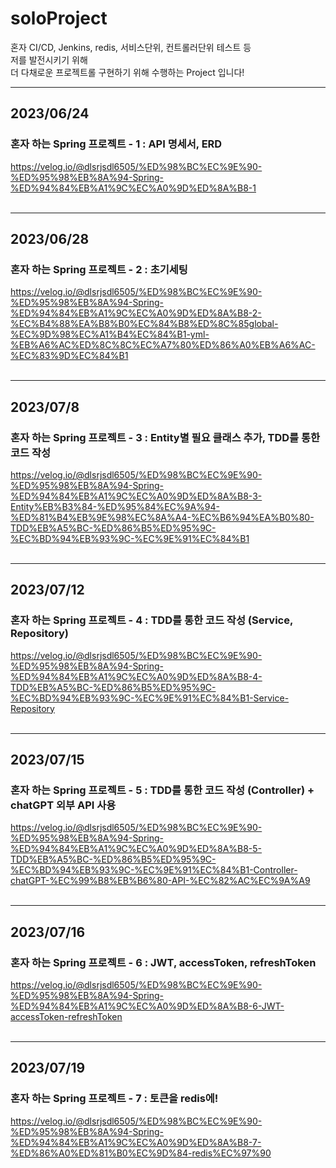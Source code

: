 # soloProject
혼자 CI/CD, Jenkins, redis, 서비스단위, 컨트롤러단위 테스트 등  
저를 발전시키기 위해  
더 다채로운 프로젝트롤 구현하기 위해 수행하는 Project 입니다!

****
## 2023/06/24  
### 혼자 하는 Spring 프로젝트 - 1 : API 명세서, ERD
https://velog.io/@dlsrjsdl6505/%ED%98%BC%EC%9E%90-%ED%95%98%EB%8A%94-Spring-%ED%94%84%EB%A1%9C%EC%A0%9D%ED%8A%B8-1
<br/>
<br/>

****
## 2023/06/28
### 혼자 하는 Spring 프로젝트 - 2 : 초기세팅
https://velog.io/@dlsrjsdl6505/%ED%98%BC%EC%9E%90-%ED%95%98%EB%8A%94-Spring-%ED%94%84%EB%A1%9C%EC%A0%9D%ED%8A%B8-2-%EC%B4%88%EA%B8%B0%EC%84%B8%ED%8C%85global-%EC%9D%98%EC%A1%B4%EC%84%B1-yml-%EB%A6%AC%ED%8C%8C%EC%A7%80%ED%86%A0%EB%A6%AC-%EC%83%9D%EC%84%B1
<br/>
<br/>
****
## 2023/07/8
### 혼자 하는 Spring 프로젝트 - 3 : Entity별 필요 클래스 추가, TDD를 통한 코드 작성

https://velog.io/@dlsrjsdl6505/%ED%98%BC%EC%9E%90-%ED%95%98%EB%8A%94-Spring-%ED%94%84%EB%A1%9C%EC%A0%9D%ED%8A%B8-3-Entity%EB%B3%84-%ED%95%84%EC%9A%94-%ED%81%B4%EB%9E%98%EC%8A%A4-%EC%B6%94%EA%B0%80-TDD%EB%A5%BC-%ED%86%B5%ED%95%9C-%EC%BD%94%EB%93%9C-%EC%9E%91%EC%84%B1
<br/>
<br/>
****
## 2023/07/12
### 혼자 하는 Spring 프로젝트 - 4 : TDD를 통한 코드 작성 (Service, Repository)

https://velog.io/@dlsrjsdl6505/%ED%98%BC%EC%9E%90-%ED%95%98%EB%8A%94-Spring-%ED%94%84%EB%A1%9C%EC%A0%9D%ED%8A%B8-4-TDD%EB%A5%BC-%ED%86%B5%ED%95%9C-%EC%BD%94%EB%93%9C-%EC%9E%91%EC%84%B1-Service-Repository
<br/>
<br/>
****
## 2023/07/15
### 혼자 하는 Spring 프로젝트 - 5 : TDD를 통한 코드 작성 (Controller) + chatGPT 외부 API 사용

https://velog.io/@dlsrjsdl6505/%ED%98%BC%EC%9E%90-%ED%95%98%EB%8A%94-Spring-%ED%94%84%EB%A1%9C%EC%A0%9D%ED%8A%B8-5-TDD%EB%A5%BC-%ED%86%B5%ED%95%9C-%EC%BD%94%EB%93%9C-%EC%9E%91%EC%84%B1-Controller-chatGPT-%EC%99%B8%EB%B6%80-API-%EC%82%AC%EC%9A%A9
<br/>
<br/>
****
## 2023/07/16  
### 혼자 하는 Spring 프로젝트 - 6 : JWT, accessToken, refreshToken

https://velog.io/@dlsrjsdl6505/%ED%98%BC%EC%9E%90-%ED%95%98%EB%8A%94-Spring-%ED%94%84%EB%A1%9C%EC%A0%9D%ED%8A%B8-6-JWT-accessToken-refreshToken
<br/>
<br/>
****
## 2023/07/19
### 혼자 하는 Spring 프로젝트 - 7 : 토큰을 redis에!

https://velog.io/@dlsrjsdl6505/%ED%98%BC%EC%9E%90-%ED%95%98%EB%8A%94-Spring-%ED%94%84%EB%A1%9C%EC%A0%9D%ED%8A%B8-7-%ED%86%A0%ED%81%B0%EC%9D%84-redis%EC%97%90
<br/>
<br/>